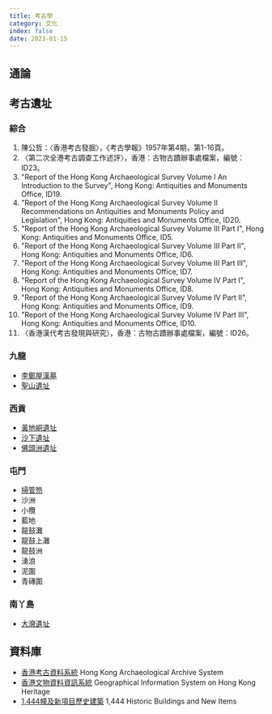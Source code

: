 ```yaml
---
title: 考古學
category: 文化
index: false
date: 2023-01-15
---
```

## 通論
## 考古遺址
### 綜合
1. 陳公哲：〈香港考古發掘〉，《考古學報》1957年第4期，第1-16頁。
2. 〈第二次全港考古調查工作述評〉，香港：古物古蹟辦事處檔案，編號：ID23。
3. "Report of the Hong Kong Archaeological Survey Volume I An Introduction to the Survey", Hong Kong: Antiquities and Monuments Office, ID19.
4. "Report of the Hong Kong Archaeological Survey Volume II Recommendations on Antiquities and Monuments Policy and Legislation", Hong Kong: Antiquities and Monuments Office, ID20.
5. "Report of the Hong Kong Archaeological Survey Volume III Part I", Hong Kong: Antiquities and Monuments Office, ID5.
6. "Report of the Hong Kong Archaeological Survey Volume III Part II", Hong Kong: Antiquities and Monuments Office, ID6.
7. "Report of the Hong Kong Archaeological Survey Volume III Part III", Hong Kong: Antiquities and Monuments Office, ID7.
8. "Report of the Hong Kong Archaeological Survey Volume IV Part I", Hong Kong: Antiquities and Monuments Office, ID8.
9. "Report of the Hong Kong Archaeological Survey Volume IV Part II", Hong Kong: Antiquities and Monuments Office, ID9.
10. "Report of the Hong Kong Archaeological Survey Volume IV Part III", Hong Kong: Antiquities and Monuments Office, ID10.
11. 〈香港漢代考古發現與研究〉，香港：古物古蹟辦事處檔案，編號：ID26。
### 九龍
- [李鄭屋漢墓](lei-cheng-uk-han-tomb-kowloon.md)
- [聖山遺址](sacred-hill-site-kowloon.md)
### 西貢
- [黃地峒遺址](wong-tei-tung-sai-kung.md)
- [沙下遺址](sha-ha-sai-kung.md)
- [佛頭洲遺址](junk-island-site-sai-kung.md)
### 屯門
- [掃管笏](so-kwun-wat-tuen-mun.md)
- 沙洲
- 小欖
- 藍地
- 龍鼓灘
- 龍鼓上灘
- 龍鼓洲
- 湧浪
- 泥圍
- 青磚圍
### 南丫島
- [大灣遺址](tai-wan-site-lamma-island.md)
## 資料庫
- [香港考古資料系統](https://hkaas.amo.gov.hk/hkaas/main.jsp?lang=2) Hong Kong Archaeological Archive System
- [香港文物資料資訊系統](https://gish.amo.gov.hk/internet/index.html?lang=zh-hk) Geographical Information System on Hong Kong Heritage
- [1,444幢及新項目歷史建築](https://www.aab.gov.hk/tc/historic-buildings/search-for-information-on-individual-buildings/index.html) 1,444 Historic Buildings and New Items